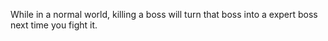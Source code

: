 While in a normal world, killing a boss will turn that boss into a expert boss next time you fight it.
